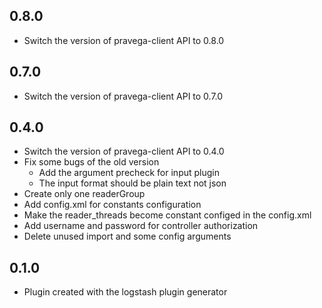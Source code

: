 ## 0.8.0
- Switch the version of pravega-client API to 0.8.0

## 0.7.0
- Switch the version of pravega-client API to 0.7.0

## 0.4.0
 - Switch the version of pravega-client API to 0.4.0
  - Fix some bugs of the old version
      - Add the argument precheck for input plugin
      - The input format should be plain text not json
  - Create only one readerGroup
  - Add config.xml for constants configuration
  - Make the reader_threads become constant configed in the config.xml
  - Add username and password for controller authorization
  - Delete unused import and some config arguments

## 0.1.0
  - Plugin created with the logstash plugin generator
